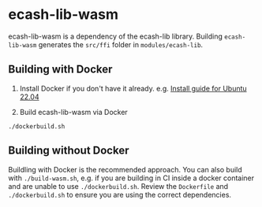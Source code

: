 # ecash-lib-wasm

ecash-lib-wasm is a dependency of the ecash-lib library. Building `ecash-lib-wasm` generates the `src/ffi` folder in `modules/ecash-lib`.

## Building with Docker

1. Install Docker if you don't have it already.
   e.g. [Install guide for Ubuntu 22.04](https://www.digitalocean.com/community/tutorials/how-to-install-and-use-docker-on-ubuntu-22-04)

2. Build ecash-lib-wasm via Docker

```
./dockerbuild.sh
```

## Building without Docker

Buildling with Docker is the recommended approach. You can also build with `./build-wasm.sh`, e.g. if you are building in CI inside a docker container and are unable to use `./dockerbuild.sh`. Review the `Dockerfile` and `./dockerbuild.sh` to ensure you are using the correct dependencies.

